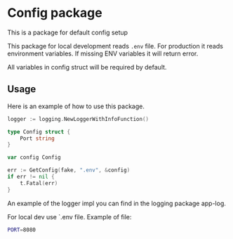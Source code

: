 # Config package
This is a package for default config setup

This package for local development reads `.env` file. For production it reads environment variables. If missing ENV variables it will return error.

All variables in config struct will be required by default.

## Usage
Here is an example of how to use this package.
```go
logger := logging.NewLoggerWithInfoFunction()

type Config struct {
	Port string
}

var config Config

err := GetConfig(fake, ".env", &config)
if err != nil {
	t.Fatal(err)
}

```

An example of the logger impl you can find in the logging package app-log.


For local dev use `.env file. Example of file:
```bash
PORT=8080
```